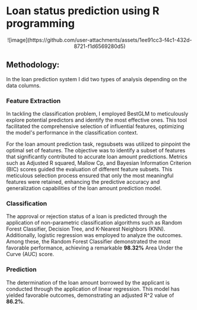 # Loan status prediction using R programming


<p align="center">
![image](https://github.com/user-attachments/assets/1ee91cc3-f4c1-432d-8721-f1d6569280d5)

</p>




## Methodology:
In the loan prediction system I did two types of analysis depending on the data columns. 

### Feature Extraction
In tackling the classification problem, I employed BestGLM to meticulously explore potential predictors and identify the most effective ones. This tool facilitated the comprehensive selection of influential features, optimizing the model's performance in the classification context.

For the loan amount prediction task, regsubsets was utilized to pinpoint the optimal set of features. The objective was to identify a subset of features that significantly contributed to accurate loan amount predictions. Metrics such as Adjusted R squared, Mallow Cp, and Bayesian Information Criterion (BIC) scores guided the evaluation of different feature subsets. This meticulous selection process ensured that only the most meaningful features were retained, enhancing the predictive accuracy and generalization capabilities of the loan amount prediction model.

### Classification
The approval or rejection status of a loan is predicted through the application of non-parametric classification algorithms such as Random Forest Classifier, Decision Tree, and K-Nearest Neighbors (KNN). Additionally, logistic regression was employed to analyze the outcomes. Among these, the Random Forest Classifier demonstrated the most favorable performance, achieving a remarkable **98.32%** Area Under the Curve (AUC) score.


### Prediction

The determination of the loan amount borrowed by the applicant is conducted through the application of linear regression. This model has yielded favorable outcomes, demonstrating an adjusted R^2 value of **86.2%**.
